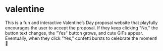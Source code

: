 # valentine
This is a fun and interactive Valentine’s Day proposal website that playfully encourages the user to accept the proposal. If they keep clicking "No," the button text changes, the "Yes" button grows, and cute GIFs appear. Eventually, when they click "Yes," confetti bursts to celebrate the moment! 🎉
